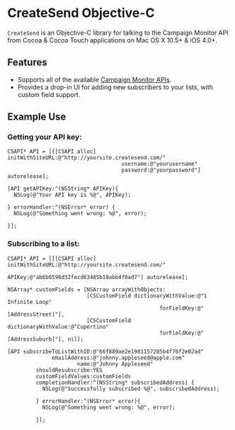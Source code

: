 # CreateSend Objective-C #

`CreateSend` is an Objective-C library for talking to the Campaign Monitor API from Cocoa & Cocoa Touch applications on Mac OS X 10.5+ & iOS 4.0+.

## Features ##

- Supports all of the available [Campaign Monitor APIs](http://www.campaignmonitor.com/api/).
- Provides a drop-in UI for adding new subscribers to your lists, with custom field support.

## Example Use ##

### Getting your API key: ###

    CSAPI* API = [[[CSAPI alloc] initWithSiteURL:@"http://yoursite.createsend.com/"
                                        username:@"yourusername"
                                        password:@"yourpassword"] autorelease];
    
    [API getAPIKey:^(NSString* APIKey){
      NSLog(@"Your API key is %@", APIKey);
      
    } errorHandler:^(NSError* error) {
      NSLog(@"Something went wrong: %@", error);
      
    }];

### Subscribing to a list: ###

    CSAPI* API = [[[CSAPI alloc] initWithSiteURL:@"http://yoursite.createsend.com/"
                                          APIKey:@"ab6b0598d32fecd63485b18abb4f0ad7"] autorelease];
    
    NSArray* customFields = [NSArray arrayWithObjects:
                             [CSCustomField dictionaryWithValue:@"1 Infinite Loop"
                                                    forFieldKey:@"[AddressStreet]"],
                             [CSCustomField dictionaryWithValue:@"Cupertino"
                                                    forFieldKey:@"[AddressSuburb]"], nil];

    [API subscribeToListWithID:@"66f889ae2e1981157285b4f76f2e02ad"
                  emailAddress:@"johnny.appleseed@apple.com"
                          name:@"Johnny Appleseed"
             shouldResubscribe:YES
             customFieldValues:customFields
             completionHandler:^(NSString* subscribedAddress) {
               NSLog(@"Successfully subscribed %@", subscribedAddress);
               
             } errorHandler:^(NSError* error){
               NSLog(@"Something went wrong: %@", error);
               
             }];
